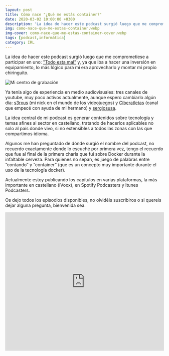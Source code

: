 ```yaml
---
layout: post
title: Cómo nace "¿Qué me estás container?"
date: 2020-03-02 10:00:00 +0300
description: 'La idea de hacer este podcast surgió luego que me comprometiese a participar en uno: Todo esta mal y, ya que iba a hacer una inversión en equipamiento, lo más lógico para mí era aprovecharlo y montar mi propio chiringuito.' 
img: como-nace-que-me-estas-container.webp
img-cover: como-nace-que-me-estas-container-cover.webp
tags: [podcast,informática]
category: IRL
---
```


La idea de hacer este podcast surgió luego que me comprometiese a participar en uno: <a href="" target="_blank">"Todo esta mal"</a> y, ya que iba a hacer una inversión en equipamiento, lo más lógico para mí era aprovecharlo y montar mi propio chiringuito. 

<div class="push-right"><img alt="Mi centro de grabación" src="{{site.baseurl}}/assets/images/blog/como-nace-que-me-estas-container-2.webp"/></div>

Ya tenía algo de experiencia en medio audiovisuales: tres canales de youtube, muy poco activos actualmente, aunque espero cambiarlo algún día: <a href="https://www.youtube.com/user/s3rxus" target="_blank">s3rxus</a> (mi nick en el mundo de los videojuegos) y  <a href="https://www.youtube.com/user/CiberAtletas" target="_blank" >Ciberatletas</a> (canal que empecé con ayuda de mi hermano) y  <a href="https://www.youtube.com/sergiosusa" target="_blank" >sergiosusa</a>.

La idea central de mi podcast es generar contenidos sobre tecnología y temas afines al sector en castellano, tratando de hacerlos aplicables no solo al país donde vivo, si no extensibles a todos las zonas con las que compartimos idioma.
 
Algunos me han preguntado de dónde surgió el nombre del podcast, no recuerdo exactamente donde lo escuché por primera vez, tengo el recuerdo que fue al final de la primera charla que fui sobre Docker durante la infaltable cerveza. Para quienes no sepan, es juego de palabras entre “contando” y “container” (que es un concepto muy importante durante el uso de la tecnología docker).

Actualmente estoy publicando los capítulos en varias plataformas, la más importante en castellano (iVoox), en Spotify Podcasters y Itunes Podcasters.

Os dejo todos los episodios disponibles, no olvidéis suscribiros o si quereis dejar alguna pregunta, bienvenida sea. 

<iframe src="https://www.ivoox.com/player_es_podcast_675569_1.html" width="100%" style="border: 1px solid #D7D7D7;" height="440" frameborder="0" allowfullscreen="0" scrolling="no" ></iframe>
